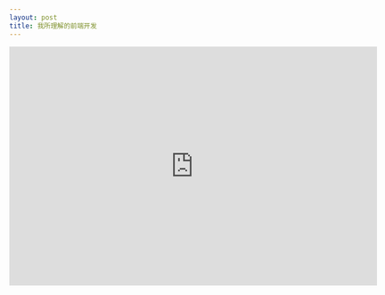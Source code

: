 ```yaml
---
layout: post 
title: 我所理解的前端开发
---
```


<iframe src="https://docs.google.com/presentation/d/1JqIWe5r8-2LeBSJWehaYum1tEQT_ChmDFZ4S8aQNbVA/embed?start=false&loop=false&delayms=3000" frameborder="0" width="660" height="429" allowfullscreen="true" mozallowfullscreen="true" webkitallowfullscreen="true"></iframe>
